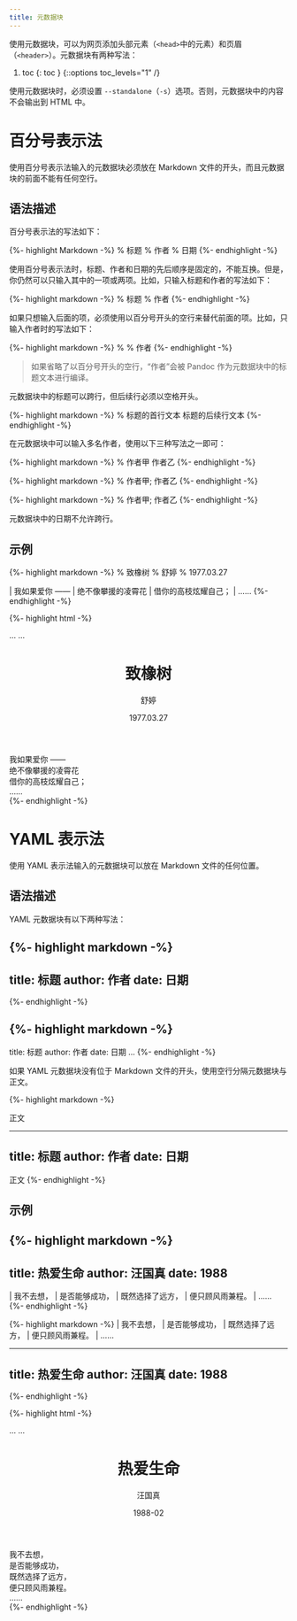 ```yaml
---
title: 元数据块
---
```


使用元数据块，可以为网页添加头部元素（`<head>`中的元素）和页眉 （`<header>`）。元数据块有两种写法：

1. toc
{: toc }
{::options toc_levels="1" /}

使用元数据块时，必须设置 `--standalone`（`-s`）选项。否则，元数据块中的内容不会输出到 HTML 中。

# 百分号表示法

使用百分号表示法输入的元数据块必须放在 Markdown 文件的开头，而且元数据块的前面不能有任何空行。

## 语法描述

百分号表示法的写法如下：

{%- highlight Markdown -%}
% 标题
% 作者
% 日期
{%- endhighlight -%}

使用百分号表示法时，标题、作者和日期的先后顺序是固定的，不能互换。但是，你仍然可以只输入其中的一项或两项。比如，只输入标题和作者的写法如下：

{%- highlight markdown -%}
% 标题
% 作者
{%- endhighlight -%}

如果只想输入后面的项，必须使用以百分号开头的空行来替代前面的项。比如，只输入作者时的写法如下：

{%- highlight markdown -%}
%
% 作者
{%- endhighlight -%}

> 如果省略了以百分号开头的空行，“作者”会被 Pandoc 作为元数据块中的标题文本进行编译。

元数据块中的标题可以跨行，但后续行必须以空格开头。

{%- highlight markdown -%}
% 标题的首行文本
  标题的后续行文本
{%- endhighlight -%}

在元数据块中可以输入多名作者，使用以下三种写法之一即可：

{%- highlight markdown -%}
% 作者甲
  作者乙
{%- endhighlight -%}

{%- highlight markdown -%}
% 作者甲; 作者乙
{%- endhighlight -%}

{%- highlight markdown -%}
% 作者甲;
  作者乙
{%- endhighlight -%}

元数据块中的日期不允许跨行。

## 示例

{%- highlight markdown -%}
% 致橡树
% 舒婷
% 1977.03.27

| 我如果爱你 ——
| 绝不像攀援的凌霄花
| 借你的高枝炫耀自己；
| ……
{%- endhighlight -%}

{%- highlight html -%}
<!DOCTYPE html>
<html xmlns="http://www.w3.org/1999/xhtml" lang="" xml:lang="">
  <head>
    ...
    <meta name="author" content="舒婷" />
    <title>致橡树</title>
    ...
  </head>
  <body>
    <header id="title-block-header">
      <h1 class="title">致橡树</h1>
      <p class="author">舒婷</p>
      <p class="date">1977.03.27</p>
    </header>
    <div class="line-block">我如果爱你 ——<br />
    绝不像攀援的凌霄花<br />
    借你的高枝炫耀自己；<br />
    ……</div>
  </body>
</html>
{%- endhighlight -%}

# YAML 表示法

使用 YAML 表示法输入的元数据块可以放在 Markdown 文件的任何位置。

## 语法描述

YAML 元数据块有以下两种写法：

{%- highlight markdown -%}
---
title: 标题
author: 作者
date: 日期
---
{%- endhighlight -%}

{%- highlight markdown -%}
---
title: 标题
author: 作者
date: 日期
...
{%- endhighlight -%}

如果 YAML 元数据块没有位于 Markdown 文件的开头，使用空行分隔元数据块与正文。

{%- highlight markdown -%}

正文

---
title: 标题
author: 作者
date: 日期
---

正文
{%- endhighlight -%}

## 示例

{%- highlight markdown -%}
---
title: 热爱生命
author: 汪国真
date: 1988
---

| 我不去想，
| 是否能够成功，
| 既然选择了远方，
| 便只顾风雨兼程。
| ……
{%- endhighlight -%}

{%- highlight markdown -%}
| 我不去想，
| 是否能够成功，
| 既然选择了远方，
| 便只顾风雨兼程。
| ……

---
title: 热爱生命
author: 汪国真
date: 1988
---
{%- endhighlight -%}

{%- highlight html -%}
<!DOCTYPE html>
<html xmlns="http://www.w3.org/1999/xhtml" lang="" xml:lang="">
  <head>
    ...
    <meta name="author" content="汪国真" />
    <title>热爱生命</title>
    ...
  </head>
  <body>
    <header id="title-block-header">
      <h1 class="title">热爱生命</h1>
      <p class="author">汪国真</p>
      <p class="date">1988-02</p>
    </header>
    <div class="line-block">我不去想，<br />
    是否能够成功，<br />
    既然选择了远方，<br />
    便只顾风雨兼程。<br />
    ……</div>
  </body>
</html>
{%- endhighlight -%}




